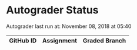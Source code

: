# Autograder Status
Autograder last run at: November 08, 2018 at 05:40

| GitHub ID | Assignment | Graded Branch |
|-----------|------------|---------------|
